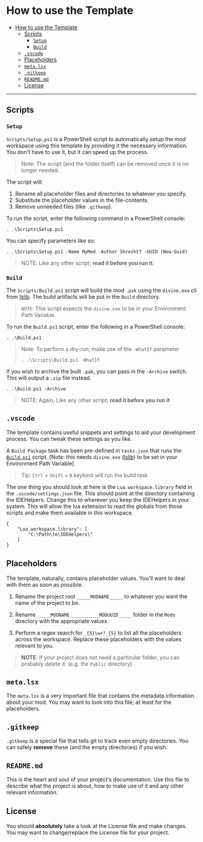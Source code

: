 # How to use the Template

- [How to use the Template](#how-to-use-the-template)
  - [Scripts](#scripts)
    - [`Setup`](#setup)
    - [`Build`](#build)
  - [`.vscode`](#vscode)
  - [Placeholders](#placeholders)
  - [`meta.lsx`](#metalsx)
  - [`.gitkeep`](#gitkeep)
  - [`README.md`](#readmemd)
  - [License](#license)

---

## Scripts

### `Setup`

`Scripts/Setup.ps1` is a PowerShell script to automatically setup the mod workspace using this template by providing it the necessary information. You don't have to use it, but it can speed up the process.

> Note: The script (and the folder itself) can be removed once it is no longer needed.

The script will:
1. Rename all placeholder files and directories to whatever you specify.
2. Substitute the placeholder values in the file-contents.
3. Remove unneeded files (like `.gitkeep`).

To run the script, enter the following command in a PowerShell console:

```pwsh
. .\Scripts\Setup.ps1
```

You can specify parameters like so:

```pwsh
. .\Scripts\Setup.ps1 -Name MyMod -Author Shresht7 -UUID (New-Guid)
```

> NOTE: Like any other script, **read it before you run it**.

### `Build`

The `Scripts/Build.ps1` script will build the mod `.pak` using the `divine.exe` cli from [lslib](https://github.com/Norbyte/lslib). The build artifacts will be put in the `Build` directory.

> `NOTE`: This script expects the `divine.exe` to be in your Environment Path Variable.

To run the `Build.ps1` script, enter the following in a PowerShell console:

```pwsh
. .\Build.ps1
```

> Note: To perform a dry-run, make use of the `-WhatIf` parameter
> ```pwsh
> . .\Scripts\Build.ps1 -WhatIf
> ```

If you wish to archive the built `.pak`, you can pass in the `-Archive` switch. This will output a `.zip` file instead.

```pwsh
. .\Build.ps1 -Archive
```

> NOTE: Again, Like any other script, **read it before you run it**

## `.vscode`

The template contains useful snippets and settings to aid your development process. You can tweak these settings as you like.

A `Build Package` task has been pre-defined in `tasks.json` that runs the [`Build.ps1`](#build) script. [Note: this needs `divine.exe` ([lslib](https://github.com/Norbyte/lslib)) to be set in your Environment Path Variable]

> Tip: `Ctrl` + `Shift` + `B` keybind will run the build task

The one thing you should look at here is the `Lua.workspace.library` field in the `.vscode/settings.json` file. This should point at the directory containing the IDEHelpers. Change this to wherever you keep the IDEHelpers in your system. This will allow the lua extension to read the globals from those scripts and make them available in this workspace.

```
{
    "Lua.workspace.library": [
        "C:\Path\to\IDEHelpers\"
    ]
}
```

## Placeholders

The template, naturally, contains placeholder values. You'll want to deal with them as soon as possible.

1. Rename the project root `_____MODNAME_____` to whatever you want the name of the project to be.

2. Rename `_____MODNAME___________MODUUID_____` folder in the `Mods` directory with the appropriate values.

3. Perform a regex search for `_{5}\w+?_{5}` to list all the placeholders across the workspace. Replace these placeholders with the values relevant to you.

> **NOTE**: If your project does not need a particular folder, you can probably delete it. (e.g. the `Public` directory)

## `meta.lsx`

The `meta.lsx` is a very important file that contains the metadata information about your mod. You may want to look into this file; at least for the placeholders.

## `.gitkeep`

`.gitkeep` is a special file that tells git to track even empty directories. You can safely **remove** these (and the empty directories) if you wish.

## `README.md`

This is the heart and soul of your project's documentation. Use this file to describe what the project is about, how to make use of it and any other relevant information.

## License

You should **absolutely** take a look at the License file and make changes. You may want to change/replace the License file for your project.
